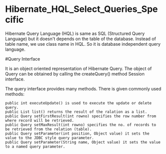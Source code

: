 # Hibernate_HQL_Select_Queries_Specific
Hibernate Query Language (HQL) is same as SQL (Structured Query Language) but it doesn't depends on the table of the database. Instead of table name, we use class name in HQL. So it is database independent query language.  

#Query Interface

It is an object oriented representation of Hibernate Query. The object of Query can be obtained by calling the createQuery() method Session interface.

The query interface provides many methods. There is given commonly used methods:

    public int executeUpdate() is used to execute the update or delete query.
    public List list() returns the result of the ralation as a list.
    public Query setFirstResult(int rowno) specifies the row number from where record will be retrieved.
    public Query setMaxResult(int rowno) specifies the no. of records to be retrieved from the relation (table).
    public Query setParameter(int position, Object value) it sets the value to the JDBC style query parameter.
    public Query setParameter(String name, Object value) it sets the value to a named query parameter.

